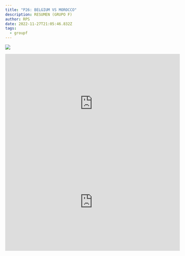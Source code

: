 ```yaml
---
title: "P26: BELGIUM VS MOROCCO"
description: RESUMEN (GRUPO F)
author: RPS
date: 2022-11-27T21:05:46.832Z
tags:
  - groupf
---
```

![](/static/img/22-11-27_10-08-48-538.jpg)

<iframe width="560" height="315" src="https://www.youtube-nocookie.com/embed/RfgpnKwg0lg" title="YouTube video player" frameborder="0" allow="accelerometer; autoplay; clipboard-write; encrypted-media; gyroscope; picture-in-picture" allowfullscreen></iframe>

<iframe width="560" height="315" src="https://www.youtube-nocookie.com/embed/vX6F9FAp6n4" title="YouTube video player" frameborder="0" allow="accelerometer; autoplay; clipboard-write; encrypted-media; gyroscope; picture-in-picture" allowfullscreen></iframe>